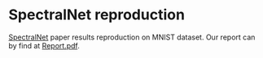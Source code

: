 # SpectralNet reproduction

[SpectralNet](https://arxiv.org/pdf/1801.01587.pdf) paper results reproduction on MNIST dataset. Our report can by find at [Report.pdf](https://github.com/CepkaR/SpectralNet-reproduction-for-EEML-2021/blob/main/Report.pdf).

